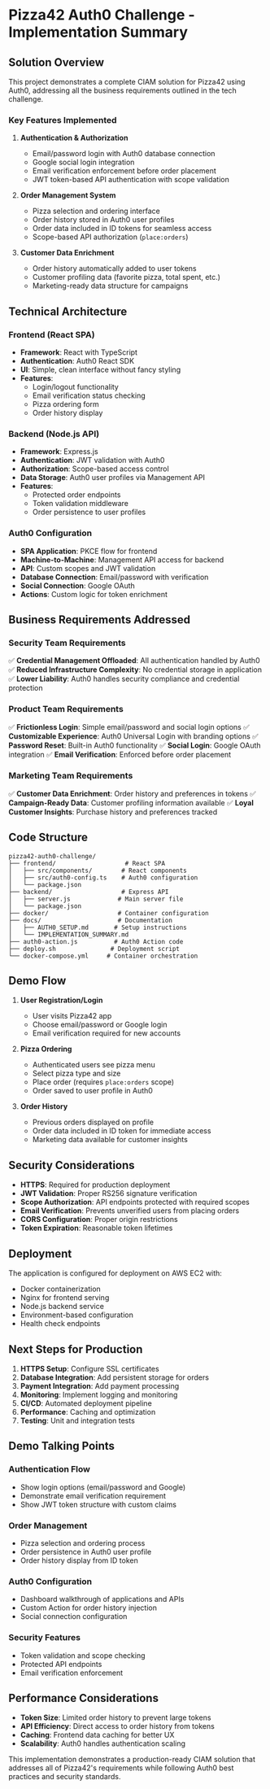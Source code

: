 # Pizza42 Auth0 Challenge - Implementation Summary

## Solution Overview

This project demonstrates a complete CIAM solution for Pizza42 using Auth0, addressing all the business requirements outlined in the tech challenge.

### Key Features Implemented

1. **Authentication & Authorization**
   - Email/password login with Auth0 database connection
   - Google social login integration 
   - Email verification enforcement before order placement
   - JWT token-based API authentication with scope validation

2. **Order Management System**
   - Pizza selection and ordering interface
   - Order history stored in Auth0 user profiles
   - Order data included in ID tokens for seamless access
   - Scope-based API authorization (`place:orders`)

3. **Customer Data Enrichment**
   - Order history automatically added to user tokens
   - Customer profiling data (favorite pizza, total spent, etc.)
   - Marketing-ready data structure for campaigns

## Technical Architecture

### Frontend (React SPA)
- **Framework**: React with TypeScript
- **Authentication**: Auth0 React SDK
- **UI**: Simple, clean interface without fancy styling
- **Features**: 
  - Login/logout functionality
  - Email verification status checking
  - Pizza ordering form
  - Order history display

### Backend (Node.js API)
- **Framework**: Express.js
- **Authentication**: JWT validation with Auth0
- **Authorization**: Scope-based access control
- **Data Storage**: Auth0 user profiles via Management API
- **Features**:
  - Protected order endpoints
  - Token validation middleware
  - Order persistence to user profiles

### Auth0 Configuration
- **SPA Application**: PKCE flow for frontend
- **Machine-to-Machine**: Management API access for backend
- **API**: Custom scopes and JWT validation
- **Database Connection**: Email/password with verification
- **Social Connection**: Google OAuth
- **Actions**: Custom logic for token enrichment

## Business Requirements Addressed

### Security Team Requirements
✅ **Credential Management Offloaded**: All authentication handled by Auth0
✅ **Reduced Infrastructure Complexity**: No credential storage in application
✅ **Lower Liability**: Auth0 handles security compliance and credential protection

### Product Team Requirements
✅ **Frictionless Login**: Simple email/password and social login options
✅ **Customizable Experience**: Auth0 Universal Login with branding options
✅ **Password Reset**: Built-in Auth0 functionality
✅ **Social Login**: Google OAuth integration
✅ **Email Verification**: Enforced before order placement

### Marketing Team Requirements
✅ **Customer Data Enrichment**: Order history and preferences in tokens
✅ **Campaign-Ready Data**: Customer profiling information available
✅ **Loyal Customer Insights**: Purchase history and preferences tracked

## Code Structure

```
pizza42-auth0-challenge/
├── frontend/                   # React SPA
│   ├── src/components/        # React components
│   ├── src/auth0-config.ts    # Auth0 configuration
│   └── package.json
├── backend/                   # Express API
│   ├── server.js             # Main server file
│   └── package.json
├── docker/                   # Container configuration
├── docs/                     # Documentation
│   ├── AUTH0_SETUP.md       # Setup instructions
│   └── IMPLEMENTATION_SUMMARY.md
├── auth0-action.js          # Auth0 Action code
├── deploy.sh               # Deployment script
└── docker-compose.yml     # Container orchestration
```

## Demo Flow

1. **User Registration/Login**
   - User visits Pizza42 app
   - Choose email/password or Google login
   - Email verification required for new accounts

2. **Pizza Ordering**
   - Authenticated users see pizza menu
   - Select pizza type and size
   - Place order (requires `place:orders` scope)
   - Order saved to user profile in Auth0

3. **Order History**
   - Previous orders displayed on profile
   - Order data included in ID token for immediate access
   - Marketing data available for customer insights

## Security Considerations

- **HTTPS**: Required for production deployment
- **JWT Validation**: Proper RS256 signature verification
- **Scope Authorization**: API endpoints protected with required scopes
- **Email Verification**: Prevents unverified users from placing orders
- **CORS Configuration**: Proper origin restrictions
- **Token Expiration**: Reasonable token lifetimes

## Deployment

The application is configured for deployment on AWS EC2 with:
- Docker containerization
- Nginx for frontend serving
- Node.js backend service
- Environment-based configuration
- Health check endpoints

## Next Steps for Production

1. **HTTPS Setup**: Configure SSL certificates
2. **Database Integration**: Add persistent storage for orders
3. **Payment Integration**: Add payment processing
4. **Monitoring**: Implement logging and monitoring
5. **CI/CD**: Automated deployment pipeline
6. **Performance**: Caching and optimization
7. **Testing**: Unit and integration tests

## Demo Talking Points

### Authentication Flow
- Show login options (email/password and Google)
- Demonstrate email verification requirement
- Show JWT token structure with custom claims

### Order Management
- Pizza selection and ordering process
- Order persistence in Auth0 user profile
- Order history display from ID token

### Auth0 Configuration
- Dashboard walkthrough of applications and APIs
- Custom Action for order history injection
- Social connection configuration

### Security Features
- Token validation and scope checking
- Protected API endpoints
- Email verification enforcement

## Performance Considerations

- **Token Size**: Limited order history to prevent large tokens
- **API Efficiency**: Direct access to order history from tokens
- **Caching**: Frontend data caching for better UX
- **Scalability**: Auth0 handles authentication scaling

This implementation demonstrates a production-ready CIAM solution that addresses all of Pizza42's requirements while following Auth0 best practices and security standards.
